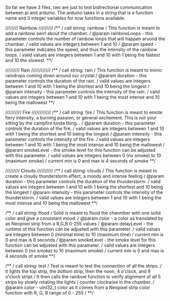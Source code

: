 So far we have 3 files, two are just to test bidirectional communication between pi and arduino.
The arduino takes in a string that is a function name and 3 integer variables for now
functions available:

//////// Rainbow /////////
/**
/ call string: rainbow
/ This function is meant to add a rainbow swirl about the chamber.
/ @param rainbowLoops - this parameter controls the number of rainbow loops that will happen aruond the chamber.
/                       valid values are integers between 1 and 10
/ @param speed - this parameter indicates the speed, and thus the intensity of the rainbow loops.
/                       valid values are integers between 1 and 10 with 1 being the fastest and 10 the slowest.
**/

///////// Rain ////////////
/**
/ call string: rain
/ This function is meant to mimic raindrops coming down around our crystal
/ @param duration - this parameter controls the duration of the rain.
/                   valid values are integers between 1 and 10 with 1 being the shortest and 10 being the longest
/ @param intensity - this parameter controls the intensity of the rain.
/                   valid values are integers between 1 and 10 with 1 being the most intense and 10 being the mallowest
**/

////////// Fire ////////////
/**
/ call string: fire
/ This function is meant to emote fiery intensity, a burning passion, or general excitement. This is not your sitting by the campfire kinda thing...
/ @param duration - this parameter controls the duration of the fire.
/                   valid values are integers between 1 and 10 with 1 being the shortest and 10 being the longest
/ @param intensity - this parameter controls the intensity of the fire.
/                   valid values are integers between 1 and 10 with 1 being the most intense and 10 being the mallowest
/ @param smokeLevel - the smoke level for this function can be adjusted with this parameter.
/                   valid values are integers between 0 (no smoke) to 10 (maximum smoke)
/                   current min is 0 and max is 4 seconds of smoke
**/

///////// Clouds //////////
/**
/ call string: clouds
/ This function is meant to create a cloudy thunderstorm effect, a moody and intense feeling
/ @param duration - this parameter controls the duration of the thunderstorm.
/                   valid values are integers between 1 and 10 with 1 being the shortest and 10 being the longest
/ @param intensity - this parameter controls the intensity of the thunderstorm.
/                   valid values are integers between 1 and 10 with 1 being the most intense and 10 being the mallowest
**/



/**
/ call string: flood
/ Solid is meant to flood the chanmber with one solid color and give a consistant mood.
/ @param color - a color as translated by as Neopixel strip from a R,G,B 0-255 values
/ @param delayLevel - the runtime of this function can be adjusted with this parameter.
/                     valid values are integers between 0 (minimal time) to 10 (maximum time)
/                     current min is 0 and max is 6 seconds
/ @param smokeLevel - the smoke level for this function can be adjusted with this parameter.
/                     valid values are integers between 0 (no smoke) to 10 (maximum smoke)
/                     current min is 0 and max is 4 seconds of smoke
**/

/**
/ call string: test
/ Test is meant to test the connection of all the strips. 
/ It lights the top strip, the bottom strip, then the noon, 4 o'clock, and 8 o'clock stript
/ It then calls the rainbow function to verify alignment of all 5 strips by slowly rotating the lights 
/ counter clockwise in the chamber.
/ @param color - uint32_t color as it comes from a Neopixel strip color function with R, G, B range of 0 - 255
/
**/



